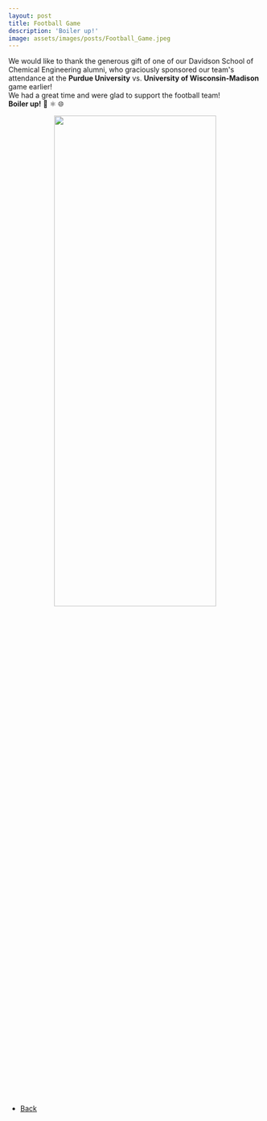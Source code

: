```yaml
---
layout: post
title: Football Game
description: 'Boiler up!'
image: assets/images/posts/Football_Game.jpeg
---
```


We would like to thank the generous gift of one of our Davidson School of Chemical Engineering alumni, who graciously sponsored our team's attendance at the **Purdue University** vs. **University of Wisconsin-Madison** game earlier! \
We had a great time and were glad to support the football team! \
**Boiler up!** 🌲 ⚛ 🌐

<div style="text-align: center"> <img style='height: 50%; width: 80%' src="{% link assets/images/posts/Football_Game.jpeg %}" alt=""/> </div>

<ul class="actions">
    <li><a href="/3-news.html" class="button icon fa-arrow-left">Back</a></li>
</ul>
